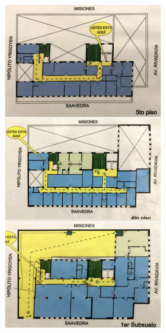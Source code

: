 ![plan.jpg](images/205439299-IMG_0135.jpg)
![plan1.jpg](images/4224751919-IMG_0147.jpg)
![plan1.jpg](images/1118373917-IMG_0144.jpg)

